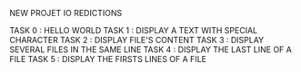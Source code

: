 NEW PROJET IO REDICTIONS


TASK 0 : HELLO WORLD
TASK 1 : DISPLAY A TEXT WITH SPECIAL CHARACTER
TASK 2 : DISPLAY FILE'S CONTENT
TASK 3 : DISPLAY SEVERAL FILES IN THE SAME LINE	
TASK 4 : DISPLAY THE LAST LINE OF A FILE
TASK 5 : DISPLAY THE FIRSTS LINES OF A FILE
